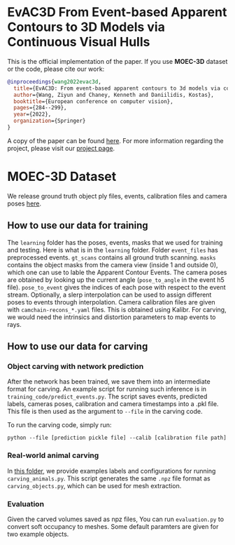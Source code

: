 # EvAC3D From Event-based Apparent Contours to 3D Models via Continuous Visual Hulls

This is the official implementation of the paper. If you use **MOEC-3D** dataset or the code, please cite our work:

```bibtex
@inproceedings{wang2022evac3d,
  title={EvAC3D: From event-based apparent contours to 3d models via continuous visual hulls},
  author={Wang, Ziyun and Chaney, Kenneth and Daniilidis, Kostas},
  booktitle={European conference on computer vision},
  pages={284--299},
  year={2022},
  organization={Springer}
}
```
A copy of the paper can be found [here](datasets/seg_hdf5.py). For more information regarding the project, please visit our [project page](https://www.cis.upenn.edu/~ziyunw/evac3d/).

# MOEC-3D Dataset
We release ground truth object ply files, events, calibration files and camera poses [here](https://drive.google.com/drive/u/1/folders/1frNjCATu2I2KAcvfPMHctmLVeGTP9nmg). 

## How to use our data for training

The `learning` folder has the poses, events, masks that we used for training and testing. Here is what is in the `learning` folder. Folder `event_files` has preprocessed events. `gt_scans` contains all ground truth scanning. `masks` contains the object masks from the camera view (inside 1 and outside 0), which one can use to lable the Apparent Contour Events. The camera poses are obtained by looking up the current angle (`pose_to_angle` in the event h5 file). `pose_to_event` gives the indices of each pose with respect to the event stream. Optionally, a slerp interpolation can be used to assign different poses to events through interpolation. Camera calibration files are given with `camchain-recons_*.yaml` files. This is obtained using Kalibr. For carving, we would need the intrinsics and distortion parameters to map events to rays.

## How to use our data for carving

### Object carving with network prediction
After the network has been trained, we save them into an intermediate format for carving. An example script for running such inference is in `training_code/predict_events.py`. The script saves events, predicted labels, cameras poses, calibration and camera timestamps into a .pkl file. This file is then used as the argument to `--file` in the carving code.

To run the carving code, simply run:

`python --file [prediction pickle file] --calib [calibration file path]`

### Real-world animal carving
In [this folder](https://drive.google.com/drive/u/1/folders/1h2mvxZbQSwfjWQobNtU5eo3FagievBtS), we provide examples labels and configurations for running `carving_animals.py`. This script generates the same `.npz` file format as `carving_objects.py`, which can be used for mesh extraction.

### Evaluation
Given the carved volumes saved as npz files, You can run `evaluation.py` to convert soft occupancy to meshes. Some default paramters are given for two example objects.